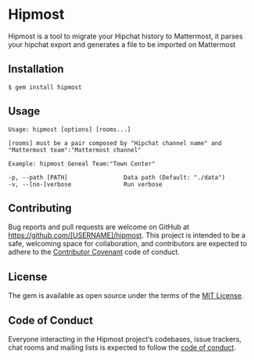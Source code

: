 # Hipmost

Hipmost is a tool to migrate your Hipchat history to Mattermost, it
parses your hipchat export and generates a file to be imported on
Mattermost

## Installation

    $ gem install hipmost

## Usage

    Usage: hipmost [options] [rooms...]

    [rooms] must be a pair composed by "Hipchat channel name" and "Mattermost team":"Mattermost channel"

    Example: hipmost Geneal Team:"Town Center"

    -p, --path [PATH]                Data path (Default: "./data")
    -v, --[no-]verbose               Run verbose

## Contributing

Bug reports and pull requests are welcome on GitHub at https://github.com/[USERNAME]/hipmost. This project is intended to be a safe, welcoming space for collaboration, and contributors are expected to adhere to the [Contributor Covenant](http://contributor-covenant.org) code of conduct.

## License

The gem is available as open source under the terms of the [MIT License](https://opensource.org/licenses/MIT).

## Code of Conduct

Everyone interacting in the Hipmost project’s codebases, issue trackers, chat rooms and mailing lists is expected to follow the [code of conduct](https://github.com/[USERNAME]/hipmost/blob/master/CODE_OF_CONDUCT.md).
